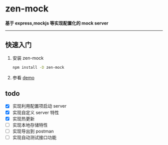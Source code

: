 zen-mock
====

**基于 express,mockjs 等实现配置化的 mock server**

----

## 快速入门
1. 安装 zen-mock

    ```bash
    npm install -D zen-mock
    ```
2. 参看 [demo](./examples)

## todo
* [X] 实现利用配置项启动 server
* [X] 实现自定义 server 特性 
* [X] 实现热更新
* [ ] 实现本地存储特性
* [ ] 实现导出到 postman
* [ ] 实现自动测试接口功能
